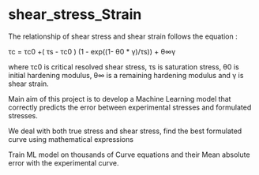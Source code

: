# shear_stress_Strain

The relationship of shear stress and shear strain follows the equation :
 
τc = τc0 +( τs - τc0 ) (1 - exp((1- θ0 * γ)/τs)) + θ∞γ

where τc0 is critical resolved shear stress, τs is saturation stress, θ0 is initial hardening modulus, θ∞ is a remaining hardening modulus and γ is shear strain.

Main aim of this project is to develop a Machine Learning model that correctly predicts the error between experimental stresses and formulated stresses.

We deal with both true stress and shear stress, find the best formulated curve using mathematical expressions

Train ML model on thousands of Curve equations and their Mean absolute error with the experimental curve.
